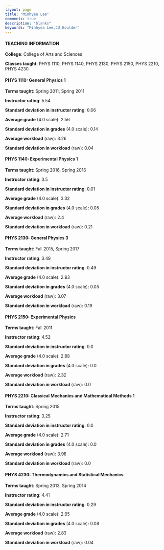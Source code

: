 ```yaml
---
layout: page
title: "Minhyea Lee" 
comments: true
description: "blanks"
keywords: "Minhyea Lee,CU,Boulder"
---
```

<head>
<script src="https://ajax.googleapis.com/ajax/libs/jquery/2.1.3/jquery.min.js"></script>
<script src="https://dl.dropboxusercontent.com/s/pc42nxpaw1ea4o9/highcharts.js?dl=0"></script>
<!-- <script src="../assets/js/highcharts.js"></script> -->
<style type="text/css">@font-face {
	font-family: "Bebas Neue";
	src: url(https://www.filehosting.org/file/details/544349/BebasNeue Regular.otf) format("opentype");
	}
	h1.Bebas { 
		font-family: "Bebas Neue", Verdana, Tahoma;
	}
</style>
</head>
	   
#### TEACHING INFORMATION

**College**: College of Arts and Sciences

**Classes taught**: PHYS 1110, PHYS 1140, PHYS 2130, PHYS 2150, PHYS 2210, PHYS 4230

#### PHYS 1110: General Physics 1

**Terms taught**: Spring 2011, Spring 2011

**Instructor rating**: 5.54

**Standard deviation in instructor rating**: 0.06

**Average grade** (4.0 scale): 2.56

**Standard deviation in grades** (4.0 scale): 0.14

**Average workload** (raw): 3.26

**Standard deviation in workload** (raw): 0.04

#### PHYS 1140: Experimental Physics 1

**Terms taught**: Spring 2016, Spring 2016

**Instructor rating**: 3.5

**Standard deviation in instructor rating**: 0.01

**Average grade** (4.0 scale): 3.32

**Standard deviation in grades** (4.0 scale): 0.05

**Average workload** (raw): 2.4

**Standard deviation in workload** (raw): 0.21

#### PHYS 2130: General Physics 3

**Terms taught**: Fall 2015, Spring 2017

**Instructor rating**: 3.49

**Standard deviation in instructor rating**: 0.49

**Average grade** (4.0 scale): 2.93

**Standard deviation in grades** (4.0 scale): 0.05

**Average workload** (raw): 3.07

**Standard deviation in workload** (raw): 0.19

#### PHYS 2150: Experimental Physics

**Terms taught**: Fall 2011

**Instructor rating**: 4.52

**Standard deviation in instructor rating**: 0.0

**Average grade** (4.0 scale): 2.88

**Standard deviation in grades** (4.0 scale): 0.0

**Average workload** (raw): 2.32

**Standard deviation in workload** (raw): 0.0

#### PHYS 2210: Classical Mechanics and Mathematical Methods 1

**Terms taught**: Spring 2015

**Instructor rating**: 3.25

**Standard deviation in instructor rating**: 0.0

**Average grade** (4.0 scale): 2.71

**Standard deviation in grades** (4.0 scale): 0.0

**Average workload** (raw): 3.98

**Standard deviation in workload** (raw): 0.0

#### PHYS 4230: Thermodynamics and Statistical Mechanics

**Terms taught**: Spring 2013, Spring 2014

**Instructor rating**: 4.41

**Standard deviation in instructor rating**: 0.29

**Average grade** (4.0 scale): 2.95

**Standard deviation in grades** (4.0 scale): 0.08

**Average workload** (raw): 2.83

**Standard deviation in workload** (raw): 0.04


